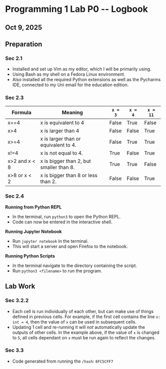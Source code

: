 # Programming 1 Lab P0 -- Logbook
## Oct 9, 2025

## Preparation
### Sec 2.1
* Installed and set up Vim as my editor, which I will be primarily using.
* Using Bash as my shell on a Fedora Linux environment.
* Also installed all the required Python extensions as well as the Pycharms IDE, connected to my Uni email for the education edition.

### Sec 2.3

Formula       | Meaning                                 | `x = 3` | `x = 4` | `x = 11`
--------------|-----------------------------------------|---------|---------|---------
x==4          | x is equivalent to 4                    | False   | True    | False
x>4           | x is larger than 4                      | False   | False   | True
x>=4          | x is larger than or equivalent to 4.    | False   | True    | True
x!=4          | x is not equal to 4.                    | True    | False   | True
x>2 and x < 8 | x is bigger than 2, but smaller than 8. | True    | True    | False
x>8 or x < 2  | x is bigger than 8 or less than 2.      | False   | False   | True

### Sec 2.4
**Running from Python REPL**
* In the terminal, run `python3` to open the Python REPL.
* Code can now be entered in the interactive shell.

**Running Jupyter Notebook**
* Run `jupyter notebook` in the terminal.
* This will start a server and open Firefox to the notebook.

**Running Python Scripts**
* In the terminal navigate to the directory containing the script.
* Run `python3 <filename>` to run the program.

## Lab Work
### Sec 3.2.2
* Each cell is run individually of each other, but can make use of things defined in previous cells. For example, if the first cell contains the line `x: int = 4`, then the value of `x` can be used in subsequent cells.
* Updating 1 cell and re-running it will *not* automatically update the outputs of other cells. In the example above, if the value of `x` is changed to `5`, all cells dependant on `x` must be run again to reflect the changes.

### Sec 3.3
* Code generated from running the `/hash`: `8FC5CFF7`

